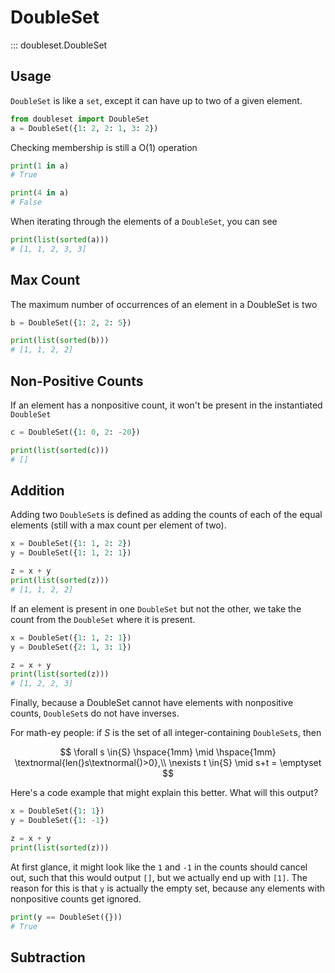 # DoubleSet

::: doubleset.DoubleSet

## Usage

`DoubleSet` is like a `set`, except it can have up to two of a given element.

```python linenums="1"
from doubleset import DoubleSet
a = DoubleSet({1: 2, 2: 1, 3: 2})
```

Checking membership is still a O(1) operation

```python linenums="3"
print(1 in a)
# True

print(4 in a)
# False
```

When iterating through the elements of a `DoubleSet`, you can see

```python linenums="8"
print(list(sorted(a)))
# [1, 1, 2, 3, 3]
```

## Max Count

The maximum number of occurrences of an element in a DoubleSet is two

```python linenums="1"
b = DoubleSet({1: 2, 2: 5})

print(list(sorted(b)))
# [1, 1, 2, 2]
```

## Non-Positive Counts

If an element has a nonpositive count, it won't be present in the instantiated `DoubleSet`

```python linenums="1"
c = DoubleSet({1: 0, 2: -20})

print(list(sorted(c)))
# []
```

## Addition

Adding two `DoubleSet`s is defined as adding the counts of each of the equal elements (still with a max count per element of two).

```python linenums="1"
x = DoubleSet({1: 1, 2: 2})
y = DoubleSet({1: 1, 2: 1})

z = x + y
print(list(sorted(z)))
# [1, 1, 2, 2]
```

If an element is present in one `DoubleSet` but not the other, we take the count from the `DoubleSet` where it is present.

```python linenums="1"
x = DoubleSet({1: 1, 2: 1})
y = DoubleSet({2: 1, 3: 1})

z = x + y
print(list(sorted(z)))
# [1, 2, 2, 3]
```

Finally, because a DoubleSet cannot have elements with nonpositive counts, `DoubleSet`s do not have inverses.

For math-ey people: if $S$ is the set of all integer-containing `DoubleSet`s, then

$$
\forall s \in{S} \hspace{1mm} \mid \hspace{1mm} \textnormal{len(}s\textnormal{)>0},\\
\nexists t \in{S} \mid s+t = \emptyset
$$

Here's a code example that might explain this better. What will this output?

```python linenums="1"
x = DoubleSet({1: 1})
y = DoubleSet({1: -1})

z = x + y
print(list(sorted(z)))
```

At first glance, it might look like the `1` and `-1` in the counts should cancel out, such that this would output `[]`, but we actually end up with `[1]`. The reason for this is that `y` is actually the empty set, because any elements with nonpositive counts get ignored.

```python linenums="6"
print(y == DoubleSet({}))
# True
```

## Subtraction
